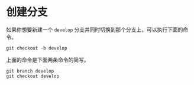 # 创建分支

如果你想要新建一个 `develop` 分支并同时切换到那个分支上，可以执行下面的命令。

```
git checkout -b develop
```

上面的命令是下面两条命令的简写。

```
git branch develop
git checkout develop
```

